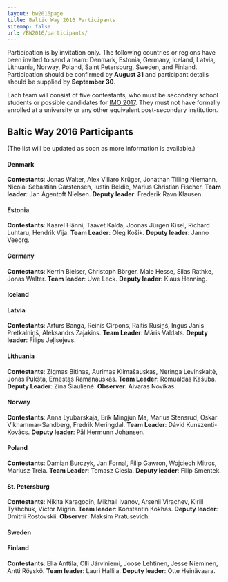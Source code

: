 ```yaml
---
layout: bw2016page
title: Baltic Way 2016 Participants
sitemap: false
url: /BW2016/participants/
---
```


Participation is by invitation only.
The following countries or regions have been invited
to send a team:
Denmark, Estonia, Germany, Iceland, Latvia, Lithuania, 
Norway, Poland, Saint Petersburg, Sweden, and Finland.
Participation should be confirmed by **August 31** and
participant details should be supplied by **September 30**.

Each team will consist of five contestants, who 
must be secondary school students or possible candidates for 
[IMO 2017](http://www.imo2017.org.br/).
They must not have formally enrolled at a university or 
any other equivalent post-secondary institution. 

<h2>Baltic Way 2016 Participants</h2>

(The list will be updated as soon as more information is available.)

<h4>Denmark</h4>

<b>Contestants</b>: Jonas Walter, Alex Villaro Kr&uuml;ger, Jonathan Tilling Niemann, Nicolai Sebastian Carstensen, Iustin Beldie, Marius Christian Fischer. <b>Team leader</b>: Jan Agentoft Nielsen. <b>Deputy leader</b>: Frederik Ravn Klausen.

<h4>Estonia</h4>
<b>Contestants</b>: Kaarel Hänni, Taavet Kalda, Joonas Jürgen Kisel, Richard Luhtaru, Hendrik Vija. <b>Team Leader</b>: Oleg Ko&scaron;ik. <b>Deputy leader</b>: Janno Veeorg.

<h4>Germany</h4>

<b>Contestants</b>: Kerrin Bielser,  Christoph Börger,  Male Hesse,  Silas Rathke,  Jonas Walter. <b>Team leader</b>: Uwe Leck. <b>Deputy leader</b>: Klaus Henning.

<h4>Iceland</h4>

<h4>Latvia</h4>

<b>Contestants</b>: Art&#x016B;rs Banga, Reinis Cirpons, Raitis R&#x016b;si&#x0146;&scaron;, Ingus J&#x0101;nis Pretkalni&#x0146;&scaron;, Aleksandrs Zajakins. <b>Team Leader</b>: M&amacr;ris Valdats. <b>Deputy leader</b>: Filips Je&#x013C;isejevs. 

<h4>Lithuania</h4>

<b>Contestants</b>: Zigmas Bitinas, Aurimas Klima&scaron;auskas, Neringa Levinskait&#x0117;, Jonas Puk&scaron;ta, Ernestas Ramanauskas. <b>Team Leader</b>: Romualdas Ka&scaron;uba. <b>Deputy Leader</b>: Zina &Scaron;iaulien&#x0117;. <b>Observer</b>: Aivaras Novikas.

<h4>Norway</h4>

<b>Contestants</b>: Anna Lyubarskaja, Erik Mingjun Ma, Marius Stensrud, Oskar Vikhammar-Sandberg, Fredrik Meringdal. <b>Team Leader</b>: D&aacute;vid Kunszenti-Kov&aacute;cs. <b>Deputy leader</b>: Pål Hermunn Johansen.

<h4>Poland</h4>

<b>Contestants</b>: Damian Burczyk, Jan Fornal, Filip Gawron, Wojciech Mitros, Mariusz Trela. <b>Team Leader</b>: Tomasz Cie&sacute;la. <b>Deputy leader</b>: Filip Smentek. 

<h4>St. Petersburg</h4>

<b>Contestants</b>: Nikita Karagodin, Mikhail Ivanov, Arsenii Virachev, Kirill Tyshchuk, Victor Migrin. <b>Team leader</b>: Konstantin Kokhas. <b>Deputy leader</b>: Dmitrii Rostovskii. <b>Observer</b>: Maksim Pratusevich.

<h4>Sweden</h4>

<h4>Finland</h4>

<b>Contestants</b>: Ella Anttila, Olli Järviniemi, Joose Lehtinen, Jesse Nieminen, Antti Röyskö. <b>Team leader</b>: Lauri Hallila. <b>Deputy leader</b>: Otte Heinävaara.
